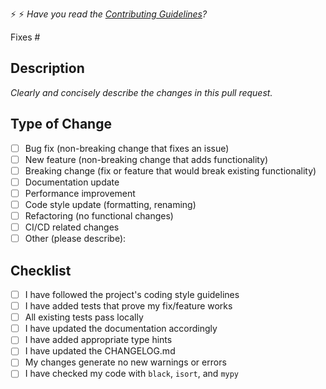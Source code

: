⚡ ⚡ *Have you read the [Contributing Guidelines](https://github.com/PPeitsch/bcra-connector/blob/main/.github/CONTRIBUTING.md)?*

Fixes #

## Description

*Clearly and concisely describe the changes in this pull request.*

## Type of Change

- [ ] Bug fix (non-breaking change that fixes an issue)
- [ ] New feature (non-breaking change that adds functionality)
- [ ] Breaking change (fix or feature that would break existing functionality)
- [ ] Documentation update
- [ ] Performance improvement
- [ ] Code style update (formatting, renaming)
- [ ] Refactoring (no functional changes)
- [ ] CI/CD related changes
- [ ] Other (please describe):

## Checklist

- [ ] I have followed the project's coding style guidelines
- [ ] I have added tests that prove my fix/feature works
- [ ] All existing tests pass locally
- [ ] I have updated the documentation accordingly
- [ ] I have added appropriate type hints
- [ ] I have updated the CHANGELOG.md
- [ ] My changes generate no new warnings or errors
- [ ] I have checked my code with `black`, `isort`, and `mypy`
